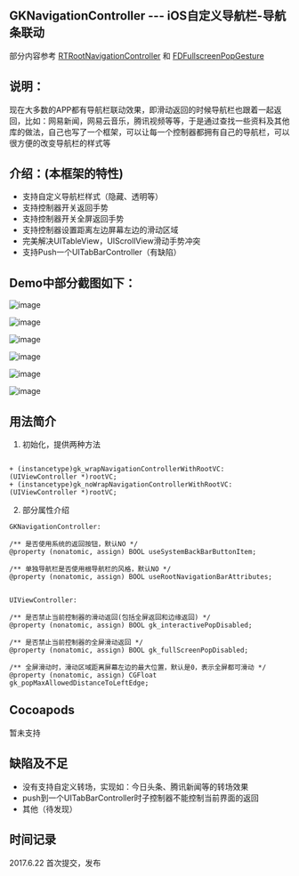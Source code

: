 ## GKNavigationController --- iOS自定义导航栏-导航条联动
部分内容参考 [RTRootNavigationController](https://github.com/rickytan/RTRootNavigationController) 和 [FDFullscreenPopGesture](https://github.com/forkingdog/FDFullscreenPopGesture)

## 说明：

现在大多数的APP都有导航栏联动效果，即滑动返回的时候导航栏也跟着一起返回，比如：网易新闻，网易云音乐，腾讯视频等等，于是通过查找一些资料及其他库的做法，自己也写了一个框架，可以让每一个控制器都拥有自己的导航栏，可以很方便的改变导航栏的样式等

## 介绍：(本框架的特性)

   * 支持自定义导航栏样式（隐藏、透明等）
   * 支持控制器开关返回手势
   * 支持控制器开关全屏返回手势
   * 支持控制器设置距离左边屏幕左边的滑动区域
   * 完美解决UITableView，UIScrollView滑动手势冲突
   * 支持Push一个UITabBarController（有缺陷）
    
## Demo中部分截图如下：

![image](https://github.com/QuintGao/GKNavigationController/blob/master/GKNavigationControllerDemo/001.png)

![image](https://github.com/QuintGao/GKNavigationController/blob/master/GKNavigationControllerDemo/002.png)

![image](https://github.com/QuintGao/GKNavigationController/blob/master/GKNavigationControllerDemo/003.png)

![image](https://github.com/QuintGao/GKNavigationController/blob/master/GKNavigationControllerDemo/004.png)

![image](https://github.com/QuintGao/GKNavigationController/blob/master/GKNavigationControllerDemo/005.png)

![image](https://github.com/QuintGao/GKNavigationController/blob/master/GKNavigationControllerDemo/006.png)

## 用法简介

1.  初始化，提供两种方法

```

+ (instancetype)gk_wrapNavigationControllerWithRootVC:(UIViewController *)rootVC;
+ (instancetype)gk_noWrapNavigationControllerWithRootVC:(UIViewController *)rootVC;

```

2. 部分属性介绍
```
GKNavigationController:

/** 是否使用系统的返回按钮，默认NO */
@property (nonatomic, assign) BOOL useSystemBackBarButtonItem;

/** 单独导航栏是否使用根导航栏的风格，默认NO */
@property (nonatomic, assign) BOOL useRootNavigationBarAttributes;


UIViewController:

/** 是否禁止当前控制器的滑动返回(包括全屏返回和边缘返回) */
@property (nonatomic, assign) BOOL gk_interactivePopDisabled;

/** 是否禁止当前控制器的全屏滑动返回 */
@property (nonatomic, assign) BOOL gk_fullScreenPopDisabled;

/** 全屏滑动时，滑动区域距离屏幕左边的最大位置，默认是0，表示全屏都可滑动 */
@property (nonatomic, assign) CGFloat gk_popMaxAllowedDistanceToLeftEdge;

```

## Cocoapods
暂未支持

## 缺陷及不足
* 没有支持自定义转场，实现如：今日头条、腾讯新闻等的转场效果
* push到一个UITabBarController时子控制器不能控制当前界面的返回
* 其他（待发现）

## 时间记录
2017.6.22 首次提交，发布

